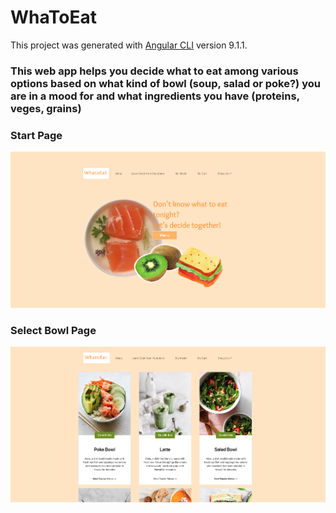 # WhaToEat

This project was generated with [Angular CLI](https://github.com/angular/angular-cli) version 9.1.1.

### This web app helps you decide what to eat among various options based on what kind of bowl (soup, salad or poke?) you are in a mood for and what ingredients you have (proteins, veges, grains)

### Start Page
![](screenshots/start.png)

### Select Bowl Page

![](screenshots/bowl.png)
